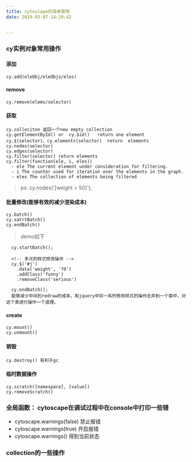 ```yaml
---
title: cytoscape的简单使用
date: 2019-03-07 14:29:42


---
```


### cy实例对象常用操作
  #### 添加
    cy.add(eleObj/eleObjs/eles)
  #### remove
    cy.remove(elems/selector)
  #### 获取
    cy.colleciton 返回一个new empty collection
    cy.getElementById() or  cy.$id()   return one element
    cy.$(selector)、cy.elements(selector)  return  elements
    cy.nodes(selector)
    cy.edges(selector)
    cy.filter(selector) return elements
    cy.filter(function(ele, i, eles))
      - ele The current element under consideration for filtering.
      - i The counter used for iteration over the elements in the graph.
      - eles The collection of elements being filtered
  >ps: cy.nodes('[weight > 50]');
  #### 批量修改(能够有效的减少渲染成本)
    cy.batch()
    cy.satrtBatch()
    cy.endBatch()
  >demo如下
  ```
    cy.startBatch();

    <!-- 多次的样式修改操作 -->
    cy.$('#j')
      .data('weight', '70')
      .addClass('funny')
      .removeClass('serious')

    cy.endBatch();
    能够减少中间的redraw的成本，和jquery中将一系列修改样式的操作合并到一个类中，对这个类进行操作一个道理。
  ```
  #### create
    cy.mount()
    cy.unmount()
  #### 销毁
    cy.destroy() 有利于gc
  #### 临时数据操作
    cy.scratch([namespace], [value])
    cy.removeScratch()

### 全局函数： cytoscape在调试过程中在console中打印一些错
- cytoscape.warnings(false) 禁止报错
- cytoscape.warnings(true)  开启报错
- cytoscape.warnings()      得到当前状态

### collection的一些操作



